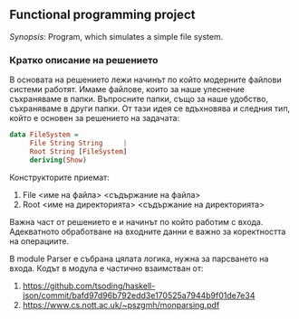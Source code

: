 ## Functional programming project
*Synopsis*: Program, which simulates a simple file system.

### Кратко описание на решението
В основата на решението лежи начинът по който модерните файлови системи работят. Имаме файлове, които за наше улеснение съхраняваме в папки. Въпросните папки, също за наше удобство, съхраняваме в други папки. От тази идея се вдъхновява и следния тип, който е основен за решението на задачата:

```haskell 
data FileSystem =
     File String String     |
     Root String [FileSystem]
     deriving(Show)
```
 Конструкторите приемат:
   1. File <име на файла> <съдържание на файла>
   2. Root <име на директорията> <съдържание на директорията>

Важна част от решението е и начинът по който работим с входа. Адекватното обработване на входните данни е важно за коректността на операциите.

В module Parser е събрана цялата логика, нужна за парсването на входа. Кодът в модула е частично взаимстван от:
1. https://github.com/tsoding/haskell-json/commit/bafd97d96b792edd3e170525a7944b9f01de7e34
2. https://www.cs.nott.ac.uk/~pszgmh/monparsing.pdf
